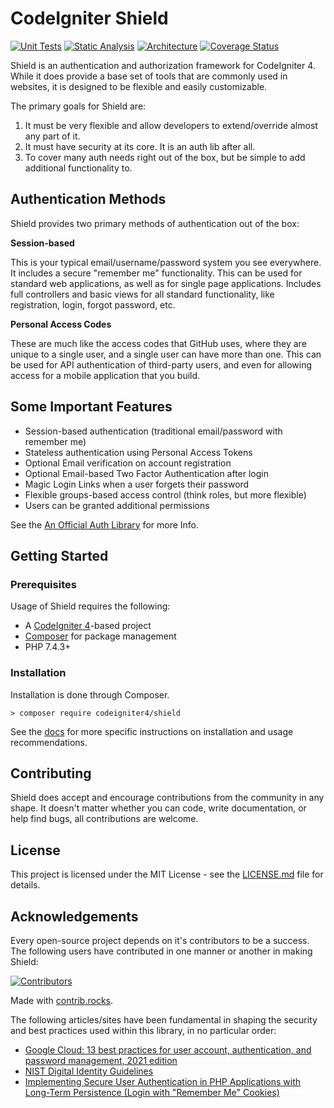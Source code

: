 # CodeIgniter Shield

[![Unit Tests](https://github.com/codeigniter4/shield/workflows/PHPUnit/badge.svg)](https://github.com/codeigniter4/shield/actions/workflows/test.yml)
[![Static Analysis](https://github.com/codeigniter4/shield/workflows/PHPStan/badge.svg)](https://github.com/codeigniter4/shield/actions/workflows/analyze.yml)
[![Architecture](https://github.com/codeigniter4/shield/workflows/Deptrac/badge.svg)](https://github.com/codeigniter4/shield/actions/workflows/inspect.yml)
[![Coverage Status](https://coveralls.io/repos/github/codeigniter4/shield/badge.svg?branch=develop)](https://coveralls.io/github/codeigniter4/shield?branch=develop)

Shield is an authentication and authorization framework for CodeIgniter 4. While it does provide a base set of tools
that are commonly used in websites, it is designed to be flexible and easily customizable.

The primary goals for Shield are:
1. It must be very flexible and allow developers to extend/override almost any part of it.
2. It must have security at its core. It is an auth lib after all.
3. To cover many auth needs right out of the box, but be simple to add additional functionality to.

## Authentication Methods

Shield provides two primary methods of authentication out of the box:

**Session-based**

This is your typical email/username/password system you see everywhere. It includes a secure "remember me" functionality.
This can be used for standard web applications, as well as for single page applications. Includes full controllers and
basic views for all standard functionality, like registration, login, forgot password, etc.

**Personal Access Codes**

These are much like the access codes that GitHub uses, where they are unique to a single user, and a single user
can have more than one. This can be used for API authentication of third-party users, and even for allowing
access for a mobile application that you build.

## Some Important Features

* Session-based authentication (traditional email/password with remember me)
* Stateless authentication using Personal Access Tokens
* Optional Email verification on account registration
* Optional Email-based Two Factor Authentication after login
* Magic Login Links when a user forgets their password
* Flexible groups-based access control (think roles, but more flexible)
* Users can be granted additional permissions

See the [An Official Auth Library](https://codeigniter.com/news/shield) for more Info.

## Getting Started

### Prerequisites

Usage of Shield requires the following:

- A [CodeIgniter 4](https://github.com/codeigniter4/CodeIgniter4/)-based project
- [Composer](https://getcomposer.org/) for package management
- PHP 7.4.3+

### Installation

Installation is done through Composer.

    > composer require codeigniter4/shield

See the [docs](docs/index.md) for more specific instructions on installation and usage recommendations.

## Contributing

Shield does accept and encourage contributions from the community in any shape. It doesn't matter
whether you can code, write documentation, or help find bugs, all contributions are welcome.

## License

This project is licensed under the MIT License - see the [LICENSE.md](LICENSE) file for details.

## Acknowledgements

Every open-source project depends on it's contributors to be a success. The following users have
contributed in one manner or another in making Shield:

<a href="https://github.com/codeigniter4/shield/graphs/contributors">
  <img src="https://contrib.rocks/image?repo=codeigniter4/shield" alt="Contributors">
</a>

Made with [contrib.rocks](https://contrib.rocks).

The following articles/sites have been fundamental in shaping the security and best practices used
within this library, in no particular order:

- [Google Cloud: 13 best practices for user account, authentication, and password management, 2021 edition](https://cloud.google.com/blog/products/identity-security/account-authentication-and-password-management-best-practices)
- [NIST Digital Identity Guidelines](https://pages.nist.gov/800-63-3/sp800-63b.html)
- [Implementing Secure User Authentication in PHP Applications with Long-Term Persistence (Login with "Remember Me" Cookies) ](https://paragonie.com/blog/2015/04/secure-authentication-php-with-long-term-persistence)
